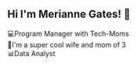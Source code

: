 ## Hi I'm Merianne Gates! 👋
💻Program Manager with Tech-Moms  
👫I'm a super cool wife and mom of 3    
📊Data Analyst


<!--
**MerianneGates/MerianneGates** is a ✨ _special_ ✨ repository because its `README.md` (this file) appears on your GitHub profile.

Here are some ideas to get you started:

- 🔭 I’m currently working on ...
- 🌱 I’m currently learning ...
- 👯 I’m looking to collaborate on ...
- 🤔 I’m looking for help with ...
- 💬 Ask me about ...
- 📫 How to reach me: ...
- 😄 Pronouns: ...
- ⚡ Fun fact: ...
-->
